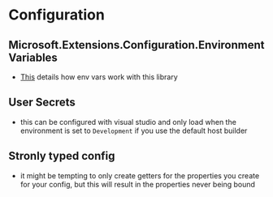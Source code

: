 # Configuration

## Microsoft.Extensions.Configuration.EnvironmentVariables
- [This](https://docs.microsoft.com/en-us/aspnet/core/fundamentals/configuration/?view=aspnetcore-5.0#environment-variables) details how env vars work with this library

## User Secrets
- this can be configured with visual studio and only load when the environment is set to `Development` if you use the default host builder

## Stronly typed config
- it might be tempting to only create getters for the properties you create for your config, but this will result in the properties never being bound